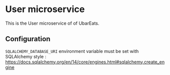 # User microservice
This is the User microservice of of UbarEats.

## Configuration
`SQLALCHEMY_DATABASE_URI`  environment variable must be set with SQLAlchemy style : https://docs.sqlalchemy.org/en/14/core/engines.html#sqlalchemy.create_engine
